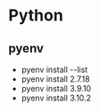 # Python

## pyenv

* pyenv install --list
* pyenv install 2.7.18
* pyenv install 3.9.10
* pyenv install 3.10.2
